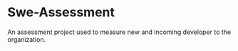 # Swe-Assessment
An assessment project used to measure new and incoming developer to the organization.
